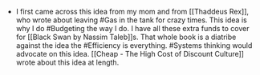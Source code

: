 - I first came across this idea from my mom and from [[Thaddeus Rex]], who wrote about leaving #Gas in the tank for crazy times. This idea is why I do #Budgeting the way I do. I have all these extra funds to cover for [[Black Swan by Nassim Taleb]]s. That whole book is a diatribe against the idea the #Efficiency is everything. #Systems thinking would advocate on this idea. [[Cheap - The High Cost of Discount Culture]] wrote about this idea at length. 